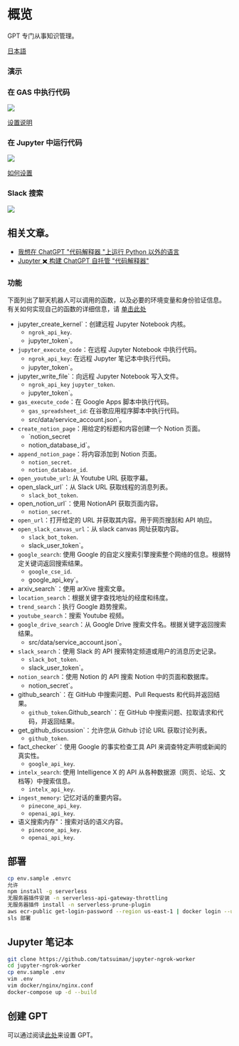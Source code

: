 # 概览
GPT 专门从事知识管理。

[日本語](./README_ja.md)

### 演示
### 在 GAS 中执行代码
![](docs/gas-code-interpreter.gif)

[设置说明](./GAS/code_interpreter/README-zh.md)
### 在 Jupyter 中运行代码
![](docs/open-code-interpreter.gif)

[如何设置](https://zenn.dev/tatsui/articles/gpts-actions)
### Slack 搜索
![](docs/slack.gif)

## 相关文章。
* [我想在 ChatGPT "代码解释器 "上运行 Python 以外的语言](https://zenn.dev/tatsui/articles/local-code-interpreter)
* [Jupyter ✖️ 构建 ChatGPT 自托管 "代码解释器"](https://zenn.dev/tatsui/articles/gpts-actions)

### 功能
下面列出了聊天机器人可以调用的函数，以及必要的环境变量和身份验证信息。
有关如何实现自己的函数的详细信息，请 [单击此处](./src/functions/README-zh.md)

- jupyter_create_kernel`：创建远程 Jupyter Notebook 内核。
    - `ngrok_api_key`.
    - jupyter_token`。
- `jupyter_execute_code`：在远程 Jupyter Notebook 中执行代码。
    - `ngrok_api_key`: 在远程 Jupyter 笔记本中执行代码。
    - jupyter_token`。
- jupyter_write_file`：向远程 Jupyter Notebook 写入文件。
    - `ngrok_api_key` `jupyter_token`.
    - jupyter_token`。
- `gas_execute_code`：在 Google Apps 脚本中执行代码。
    - `gas_spreadsheet_id`: 在谷歌应用程序脚本中执行代码。
    - src/data/service_account.json`。
- `create_notion_page`：用给定的标题和内容创建一个 Notion 页面。
    - `notion_secret
    - notion_database_id`。
- `append_notion_page`：将内容添加到 Notion 页面。
    - `notion_secret`.
    - `notion_database_id`.
- `open_youtube_url`: 从 Youtube URL 获取字幕。
- open_slack_url`：从 Slack URL 获取线程的消息列表。
    - `slack_bot_token`.
- open_notion_url`：使用 NotionAPI 获取页面内容。
    - `notion_secret`.
- `open_url`：打开给定的 URL 并获取其内容。用于网页搜刮和 API 响应。
- `open_slack_canvas_url`：从 slack canvas 网址获取内容。
    - `slack_bot_token`.
    - slack_user_token`。
- `google_search`: 使用 Google 的自定义搜索引擎搜索整个网络的信息。根据特定关键词返回搜索结果。
    - `google_cse_id`.
    - google_api_key`。
- arxiv_search`：使用 arXive 搜索文章。
- `location_search`：根据关键字查找地址的经度和纬度。
- `trend_search`：执行 Google 趋势搜索。
- `youtube_search`：搜索 Youtube 视频。
- `google_drive_search`：从 Google Drive 搜索文件名。根据关键字返回搜索结果。
    - src/data/service_account.json`。
- `slack_search`：使用 Slack 的 API 搜索特定频道或用户的消息历史记录。
    - `slack_bot_token`.
    - slack_user_token`。
- `notion_search`：使用 Notion 的 API 搜索 Notion 中的页面和数据库。
    - notion_secret`。
- github_search`：在 GitHub 中搜索问题、Pull Requests 和代码并返回结果。
    - `github_token`.Github_search`：在 GitHub 中搜索问题、拉取请求和代码，并返回结果。
- get_github_discussion`：允许您从 Github 讨论 URL 获取讨论列表。
    - `github_token`.
- fact_checker`：使用 Google 的事实检查工具 API 来调查特定声明或新闻的真实性。
    - `google_api_key`.
- `intelx_search`: 使用 Intelligence X 的 API 从各种数据源（网页、论坛、文档等）中搜索信息。
    - `intelx_api_key`.
- `ingest_memory`: 记忆对话的重要内容。
    - `pinecone_api_key`.
    - `openai_api_key`.
- 语义搜索内存"：搜索对话的语义内容。
    - `pinecone_api_key`.
    - `openai_api_key`.

## 部署
```bash
cp env.sample .envrc
允许
npm install -g serverless
无服务器插件安装 -n serverless-api-gateway-throttling
无服务器插件 install -n serverless-prune-plugin
aws ecr-public get-login-password --region us-east-1 | docker login --username AWS --password-stdin public.ecr.aws
sls 部署
```

## Jupyter 笔记本
```bash
git clone https://github.com/tatsuiman/jupyter-ngrok-worker
cd jupyter-ngrok-worker
cp env.sample .env
vim .env
vim docker/nginx/nginx.conf
docker-compose up -d --build
```

## 创建 GPT

可以通过阅读[此处](./openapi/README-zh.md)来设置 GPT。
